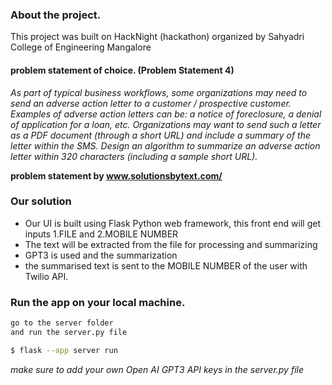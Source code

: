 ### About the project.
This project was built on HackNight (hackathon) organized by Sahyadri College of Engineering Mangalore

#### problem statement of choice. (Problem Statement 4)

*As part of typical business workflows, some organizations may need to send an adverse action letter to a customer / prospective customer. Examples of adverse action letters can be: a notice of foreclosure, a denial of application for a loan, etc. Organizations may want to send such a letter as a PDF document (through a short URL) and include a summary of the letter within the SMS. Design an algorithm to summarize an adverse action letter within 320 characters (including a sample short URL).*

**problem statement by www.solutionsbytext.com/**

### Our solution
* Our UI is built using Flask Python web framework, this front end will get inputs 1.FILE and 2.MOBILE NUMBER 
* The text will be extracted from the file for processing and summarizing 
* GPT3 is used and the summarization
* the summarised text is sent to the MOBILE NUMBER of the user with Twilio API.

### Run the app on your local machine.
```sh
go to the server folder
and run the server.py file

$ flask --app server run
```
*make sure to add your own Open AI GPT3 API keys in the server.py file*
